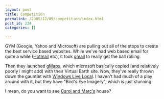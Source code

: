 ```yaml
---
layout: post
title: Competition
permalink: /2005/12/09/competition/index.html
post_id: 224
categories: []

---
```


 <span class="caps">GYM</span> (Google, Yahoo and Microsoft) are pulling out all of the stops to create the best service based websites. While we've had web based email for quite a while (<a href="http://www.hotmail.com">Hotmail</a> etc), it took <a href="http://gmail.google.com">gmail</a> to really get the ball rolling.




Then they launched <a href="http://maps.google.com">gMaps</a>, which microsoft basically copied (and relatively poorly I might add) with their Virtual Earth site. Now, they've really thrown down the gauntlet with <a href="http://local.live.com">Windows Live Local</a>. I haven't had much of a play around with it, but they have "Bird's Eye Imagery", which is just stunning.




I mean, do you want to see <a href="http://local.live.com/default.aspx?v=2&cp=40.035558~-75.182957&style=o&lvl=2&scene=1816711&sp=aN.40.035554_-75.183029_Carol%20and%20Marc%27s_">Carol and Marc's</a> house?

